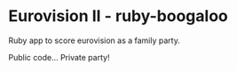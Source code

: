 # Eurovision II - ruby-boogaloo

Ruby app to score eurovision as a family party.

Public code... Private party!
